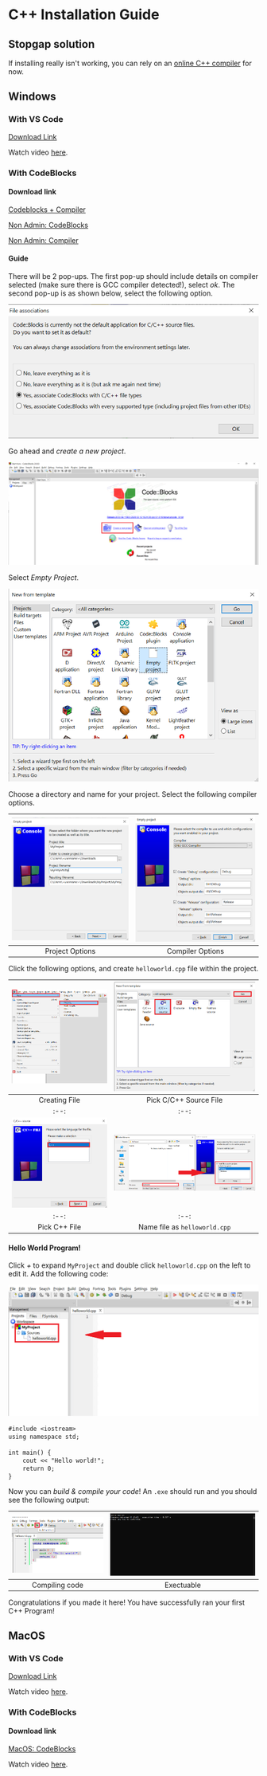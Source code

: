 # C++ Installation Guide

## Stopgap solution

If installing really isn't working, you can rely on an [online C++ compiler](https://www.onlinegdb.com/online_c++_compiler) for now.

## Windows

### With VS Code

[Download Link](https://code.visualstudio.com/Download)

Watch video [here](https://www.youtube.com/watch?v=aVqZ3lZD8Qk).

### With CodeBlocks

#### Download link

[Codeblocks + Compiler](https://sourceforge.net/projects/codeblocks/files/Binaries/20.03/Windows/codeblocks-20.03mingw-setup.exe)

[Non Admin: CodeBlocks](https://sourceforge.net/projects/codeblocks/files/Binaries/20.03/Windows/codeblocks-20.03-setup-nonadmin.exe)

[Non Admin: Compiler](https://sourceforge.net/projects/mingw-w64/files/Toolchains%20targetting%20Win32/Personal%20Builds/mingw-builds/installer/mingw-w64-install.exe)

#### Guide

There will be 2 pop-ups. The first pop-up should include details on compiler selected (make sure there is GCC compiler detected!), select *ok*. The second pop-up is as shown below, select the following option.

![Pop-up](../src/win-codeblocks-1.png)

Go ahead and *create a new project*.

![Create project](../src/win-codeblocks-2.png)

Select *Empty Project*.

![Create project options](../src/win-codeblocks-3.png)

Choose a directory and name for your project. Select the following compiler options.

|![Project options](../src/win-codeblocks-4.png)|![Compiler options](../src/win-codeblocks-5.png)|
|:--:|:--:|
|Project Options|Compiler Options|

Click the following options, and create `helloworld.cpp` file within the project.

|![Create file1](../src/win-codeblocks-6-2-2.png)|![Create file2](../src/win-codeblocks-6-3.png)|
|:--:|:--:|
|Creating File|Pick C/C++ Source File|
|:--:|:--:|
|![Create file3](../src/win-codeblocks-6-4.png)|![Create file4](../src/win-codeblocks-6-5.png)|
|:--:|:--:|
|Pick C++ File|Name file as `helloworld.cpp`|

#### Hello World Program!

Click *+* to expand `MyProject` and double click `helloworld.cpp` on the left to edit it. Add the following code:

![Open file](../src/win-codeblocks-8.png)

```
#include <iostream>
using namespace std;

int main() {
    cout << "Hello world!";
    return 0;
}
```

Now you can *build & compile your code*! An `.exe` should run and you should see the following output:

|![Compile](../src/win-codeblocks-9.png)|![exe](../src/win-codeblocks-10.png)|
|:--:|:--:|
|Compiling code|Exectuable|

Congratulations if you made it here! You have successfully ran your first C++ Program!

## MacOS

### With VS Code

[Download Link](https://code.visualstudio.com/Download)

Watch video [here](https://www.youtube.com/watch?v=KhGnYWplLVo).

### With CodeBlocks

#### Download link

[MacOS: CodeBlocks](https://sourceforge.net/projects/codeblocks/files/Binaries/13.12/MacOS/CodeBlocks-13.12-mac.zip)

Watch video [here](https://www.youtube.com/watch?v=_bKLttPVoC8).
